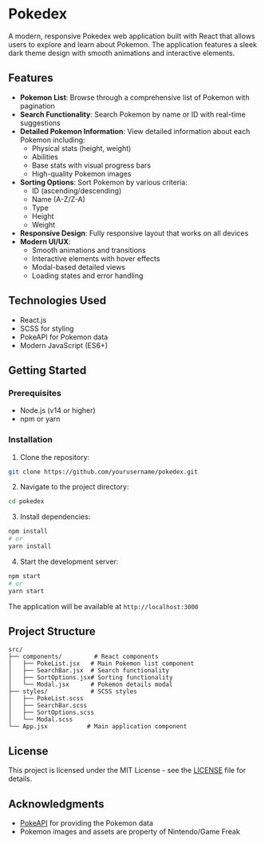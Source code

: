 # Pokedex

A modern, responsive Pokedex web application built with React that allows users to explore and learn about Pokemon. The application features a sleek dark theme design with smooth animations and interactive elements.

## Features

- **Pokemon List**: Browse through a comprehensive list of Pokemon with pagination
- **Search Functionality**: Search Pokemon by name or ID with real-time suggestions
- **Detailed Pokemon Information**: View detailed information about each Pokemon including:
  - Physical stats (height, weight)
  - Abilities
  - Base stats with visual progress bars
  - High-quality Pokemon images
- **Sorting Options**: Sort Pokemon by various criteria:
  - ID (ascending/descending)
  - Name (A-Z/Z-A)
  - Type
  - Height
  - Weight
- **Responsive Design**: Fully responsive layout that works on all devices
- **Modern UI/UX**:
  - Smooth animations and transitions
  - Interactive elements with hover effects
  - Modal-based detailed views
  - Loading states and error handling

## Technologies Used

- React.js
- SCSS for styling
- PokeAPI for Pokemon data
- Modern JavaScript (ES6+)

## Getting Started

### Prerequisites

- Node.js (v14 or higher)
- npm or yarn

### Installation

1. Clone the repository:

```bash
git clone https://github.com/yourusername/pokedex.git
```

2. Navigate to the project directory:

```bash
cd pokedex
```

3. Install dependencies:

```bash
npm install
# or
yarn install
```

4. Start the development server:

```bash
npm start
# or
yarn start
```

The application will be available at `http://localhost:3000`

## Project Structure

```
src/
├── components/         # React components
│   ├── PokeList.jsx   # Main Pokemon list component
│   ├── SearchBar.jsx  # Search functionality
│   ├── SortOptions.jsx# Sorting functionality
│   └── Modal.jsx      # Pokemon details modal
├── styles/            # SCSS styles
│   ├── PokeList.scss
│   ├── SearchBar.scss
│   ├── SortOptions.scss
│   └── Modal.scss
└── App.jsx           # Main application component
```

## License

This project is licensed under the MIT License - see the [LICENSE](LICENSE) file for details.

## Acknowledgments

- [PokeAPI](https://pokeapi.co/) for providing the Pokemon data
- Pokemon images and assets are property of Nintendo/Game Freak

